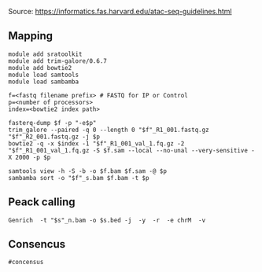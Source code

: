 Source: https://informatics.fas.harvard.edu/atac-seq-guidelines.html

## Mapping
```
module add sratoolkit
module add trim-galore/0.6.7 
module add bowtie2 
module load samtools
module load sambamba

f=<fastq filename prefix> # FASTQ for IP or Control
p=<number of processors>
index=<bowtie2 index path>

fasterq-dump $f -p "-e$p"
trim_galore --paired -q 0 --length 0 "$f"_R1_001.fastq.gz  "$f"_R2_001.fastq.gz -j $p
bowtie2 -q -x $index -1 "$f"_R1_001_val_1.fq.gz -2 "$f"_R1_001_val_1.fq.gz -S $f.sam --local --no-unal --very-sensitive -X 2000 -p $p

samtools view -h -S -b -o $f.bam $f.sam -@ $p
sambamba sort -o "$f"_s.bam $f.bam -t $p
```

## Peack calling
```
Genrich  -t "$s"_n.bam -o $s.bed -j  -y  -r  -e chrM  -v
```
## Consencus
```
#concensus
```
